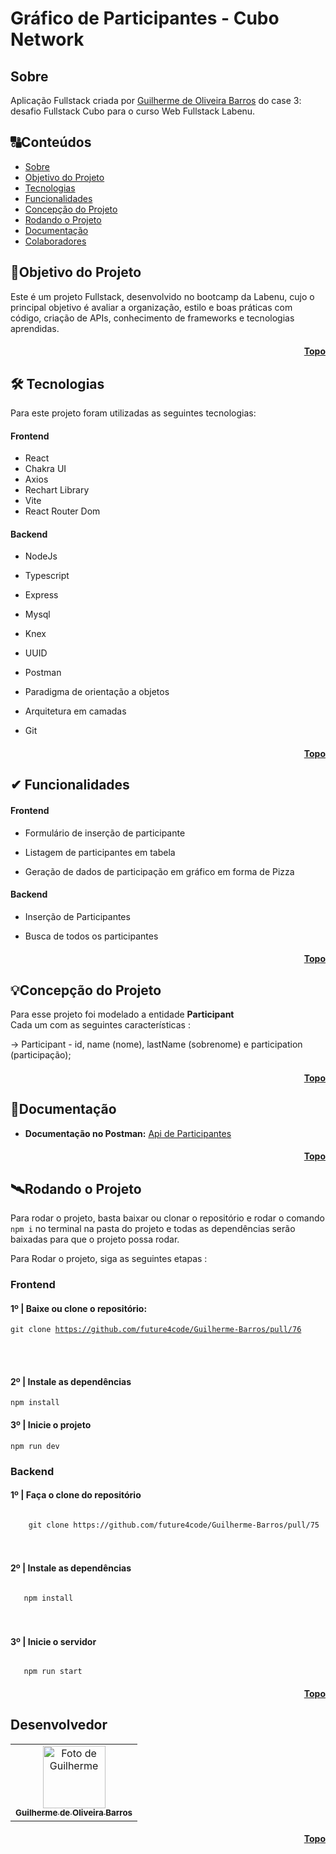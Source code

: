 # <h1 id="topo">Gráfico de Participantes - Cubo Network</h1>

## <h2 id=sobre>Sobre</h2>

Aplicação Fullstack criada por [Guilherme de Oliveira Barros](https://github.com/FIXER3600) do case 3: desafio Fullstack Cubo para o curso Web Fullstack Labenu.


##  🔠Conteúdos

<!--ts-->
   * [Sobre](#sobre)
   * [Objetivo do Projeto](#objetivo-do-projeto)
   * [Tecnologias](#tecnologias)
   * [Funcionalidades](#funcionalidades)
   * [Concepção do Projeto](#concepcao-do-projeto)
   * [Rodando o Projeto](#rodando-o-projeto)
   * [Documentação](#documentacao)
   * [Colaboradores](#colaboradores)
<!--te-->



##  <h2 id=objetivo-do-projeto>🎯Objetivo do Projeto</h2>

Este é um projeto Fullstack, desenvolvido no bootcamp da Labenu, cujo o principal objetivo é avaliar a organização, estilo e boas práticas com código, criação de APIs, conhecimento de frameworks e tecnologias aprendidas.

<h4 align="right"><a href="#topo">Topo</a></h4>


## <h2 id=tecnologias>🛠 Tecnologias</h2>

Para este projeto foram utilizadas as seguintes tecnologias:

#### Frontend

- React
- Chakra UI
- Axios
- Rechart Library
- Vite
- React Router Dom

#### Backend

- NodeJs

- Typescript

- Express

- Mysql

- Knex

- UUID

- Postman

- Paradigma de orientação a objetos

- Arquitetura em camadas

- Git

  

<h4 align="right"><a href="#topo">Topo</a></h4>


## <h2 id=funcionalidades>✔ Funcionalidades</h2>

#### Frontend

- Formulário de inserção de participante

- Listagem de participantes em tabela

- Geração de dados de participação em gráfico em forma de Pizza

#### Backend

- Inserção de Participantes

- Busca de todos os participantes

  

<h4 align="right"><a href="#topo">Topo</a></h4>

## <h2 id=concepcao-do-projeto>💡Concepção do Projeto</h2>

Para esse projeto foi modelado a entidade **Participant**  
Cada um com as seguintes características :

→ Participant -  id, name (nome), lastName (sobrenome) e participation (participação);

<h4 align="right"><a href="#topo">Topo</a></h4>


## <h2 id=documentacao>🔗Documentação</h2>

- **Documentação no Postman:** [Api de Participantes](https://documenter.getpostman.com/view/18676403/VUqpscfi)

<h4 align="right"><a href="#topo">Topo</a></h4>


## <h2 id=rodando-o-projeto>🛰Rodando o Projeto</h2>

Para rodar o projeto, basta baixar ou clonar o repositório e rodar o comando <code>npm i</code> no terminal na pasta do projeto e todas as dependências serão baixadas para que o projeto possa rodar.

Para Rodar o projeto, siga as seguintes etapas :

### Frontend

#### 1º | Baixe ou clone o repositório:

<code>git clone https://github.com/future4code/Guilherme-Barros/pull/76</code>

<br><br>

#### 2º | Instale as dependências

<code>npm install</code>

#### 3º | Inicie o projeto

<code>npm run dev</code>

### Backend

<h4>1º | Faça o clone do repositório </h4>

<code>
    git clone https://github.com/future4code/Guilherme-Barros/pull/75
</code>

<br>
<br>

<h4>2º | Instale as dependências </h4>

<code>
   npm install
</code>

<br>
<br>

<h4>3º | Inicie o servidor </h4>

<code>
   npm run start
</code>

<h4 align="right"><a href="#topo">Topo</a></h4>


## <h2 id=colaboradores>Desenvolvedor</h2>

<table>
  <tr>
    <td align="center">
      <a href="https://github.com/FIXER3600">
        <img src="https://avatars.githubusercontent.com/u/47544503?v=4" width="100px;" alt="Foto de Guilherme"/><br>
        <sub>
          <b>Guilherme de Oliveira Barros</b>
        </sub>
      </a>
    </td>
  </tr>
</table>


<h4 align="right"><a href="#topo">Topo</a></h4>